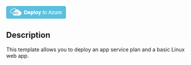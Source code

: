 <a href="https://portal.azure.com/#create/Microsoft.Template/uri/https://raw.githubusercontent.com/rgeerkens/Public-Examples/blob/master/azuredeploy.json" target="_blank">
<img src="https://raw.githubusercontent.com/Azure/azure-quickstart-templates/master/1-CONTRIBUTION-GUIDE/images/deploytoazure.png" />
</a>

## Description

This template allows you to deploy an app service plan and a basic Linux web app.